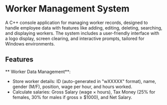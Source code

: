 # Worker Management System
A C++ console application for managing worker records, designed to handle employee data with features like adding, editing, deleting, searching, and displaying workers. The system includes a user-friendly interface with a logo display, screen clearing, and interactive prompts, tailored for Windows environments.

## Features
** Worker Data Management**:
 - Store worker details: ID (auto-generated in "wXXXXX" format), name, gender (M/F), position, wage per hour, and hours worked.
 - Calculate salaries: Gross Salary (wage × hours), Tax Money (25% for females, 30% for males if gross ≥ $1000), and Net Salary.
